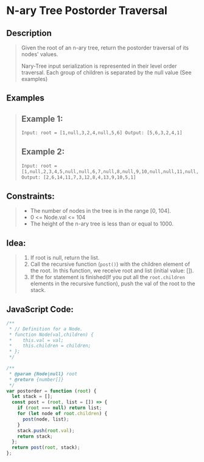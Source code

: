 # N-ary Tree Postorder Traversal

## Description

> Given the root of an n-ary tree, return the postorder traversal of its nodes' values.
>
> Nary-Tree input serialization is represented in their level order traversal. Each group of children is separated by the null value (See examples)

## Examples

> ## Example 1:
>
> ```html
> Input: root = [1,null,3,2,4,null,5,6] Output: [5,6,3,2,4,1]
> ```
>
> ## Example 2:
>
> ```html
> Input: root =
> [1,null,2,3,4,5,null,null,6,7,null,8,null,9,10,null,null,11,null,12,null,13,null,null,14]
> Output: [2,6,14,11,7,3,12,8,4,13,9,10,5,1]
> ```

## Constraints:

> - The number of nodes in the tree is in the range [0, 104].
> - 0 <= Node.val <= 104
> - The height of the n-ary tree is less than or equal to 1000.

## Idea:

> 1. If root is null, return the list.
> 2. Call the recursive function (`post()`) with the children element of the root.
>    In this function, we receive root and list (initial value: []).
> 3. If the for statement is finished(If you put all the `root.children` elements in the recursive function), push the val of the root to the stack.

## JavaScript Code:

```javascript
/**
 * // Definition for a Node.
 * function Node(val,children) {
 *    this.val = val;
 *    this.children = children;
 * };
 */

/**
 * @param {Node|null} root
 * @return {number[]}
 */
var postorder = function (root) {
  let stack = [];
  const post = (root, list = []) => {
    if (root === null) return list;
    for (let node of root.children) {
      post(node, list);
    }
    stack.push(root.val);
    return stack;
  };
  return post(root, stack);
};
```
